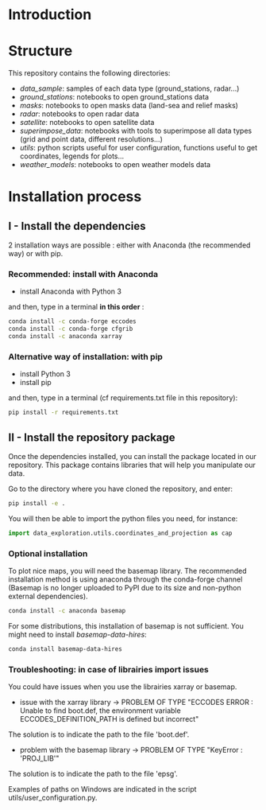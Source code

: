 # Introduction





# Structure

This repository contains the following directories:
* *data_sample*: samples of each data type (ground_stations, radar...)
* *ground_stations*: notebooks to open ground_stations data
* *masks*: notebooks to open masks data (land-sea and relief masks)
* *radar*: notebooks to open radar data
* *satellite*: notebooks to open satellite data
* *superimpose_data*: notebooks with tools to superimpose all data types (grid and point data, different resolutions...)
* *utils*: python scripts useful for user configuration, functions useful to get coordinates, legends for plots...
* *weather_models*: notebooks to open weather models data

# Installation process

## I - Install the dependencies

2 installation ways are possible : either with Anaconda (the recommended way) or with pip.

### Recommended: install with Anaconda
* install Anaconda with Python 3

and then, type in a terminal **in this order** :

```sh
conda install -c conda-forge eccodes
conda install -c conda-forge cfgrib
conda install -c anaconda xarray
```

### Alternative way of installation: with pip
* install Python 3
* install pip

and then, type in a terminal (cf requirements.txt file in this repository):
```sh
pip install -r requirements.txt 
```

## II - Install the repository package

Once the dependencies installed, you can install the package located in our repository. This package contains libraries that will help you manipulate our data.

Go to the directory where you have cloned the repository, and enter:

```sh
pip install -e .
```

You will then be able to import the python files you need, for instance:

```python
import data_exploration.utils.coordinates_and_projection as cap
```


### Optional installation

To plot nice maps, you will need the basemap library. The recommended installation method is using anaconda through the conda-forge channel (Basemap is no longer uploaded to PyPI due to its size and non-python external dependencies).

```sh
conda install -c anaconda basemap
```

For some distributions, this installation of basemap is not sufficient. 
You might need to install *basemap-data-hires*:

```sh
conda install basemap-data-hires
```

### Troubleshooting: in case of librairies import issues

You could have issues when you use the librairies xarray or basemap. 
* issue with the xarray library -> PROBLEM OF TYPE "ECCODES ERROR   :  Unable to find boot.def, the environment variable ECCODES_DEFINITION_PATH is defined but incorrect"

The solution is to indicate the path to the file 'boot.def'. 

* problem with the basemap library -> PROBLEM OF TYPE "KeyError : 'PROJ_LIB'"

The solution is to indicate the path to the file 'epsg'. 

Examples of paths on Windows are indicated in the script utils/user_configuration.py.




